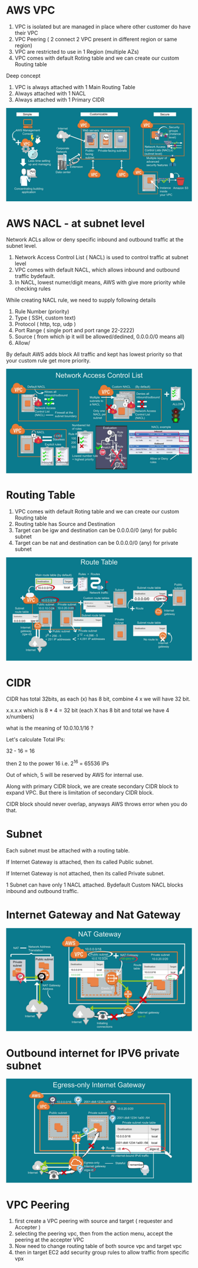 # AWS VPC

1. VPC is isolated but are managed in place where other customer do have their VPC
2. VPC Peering ( 2 connect 2 VPC present in different region or same region)
3. VPC are restricted to use in 1 Region (multiple AZs)
4. VPC comes with default Roting table and we can create our custom Routing table

Deep concept
1. VPC is always attached with 1 Main Routing Table
2. Always attached with 1 NACL
2. Always attached with 1 Primary CIDR


![VPC](images/vpc.JPG)

# AWS NACL - at subnet level

Network ACLs allow or deny specific inbound and outbound traffic at the subnet level.

1. Network Access Control List ( NACL) is used to control traffic at subnet level
2. VPC comes with default NACL, which allows inbound and outbound traffic bydefault.
3. In NACL, lowest numer/digit means, AWS with give more priority while checking rules

While creating NACL rule, we need to supply following details

1. Rule Number (priority)
2. Type ( SSH, custom text)
3. Protocol ( http, tcp, udp )
4. Port Range ( single port and port range 22-2222)
5. Source ( from which ip it will be allowed/dedined, 0.0.0.0/0 means all)
6. Allow/

By default AWS adds block All traffic and kept has lowest priority so that your custom rule get more priority.

![VPC](images/nacl.JPG)

# Routing Table
1. VPC comes with default Roting table and we can create our custom Routing table
2. Routing table has Source and Destination
3. Target can be igw and destination can be 0.0.0.0/0 (any) for public subnet
4. Target can be nat and destination can be 0.0.0.0/0 (any) for private subnet

![VPC](images/routing_table.JPG)

# CIDR

CIDR has total 32bits, as each (x) has 8 bit, combine 4 x we will have 32 bit.

x.x.x.x which is 8 * 4 = 32 bit  (each X has 8 bit and total we have 4 x/numbers)

what is the meaning of 10.0.10.1/16 ?

Let's calculate Total IPs:

32 - 16 = 16

then 2 to the power 16 i.e. 2<sup>16</sup> = 65536 IPs

Out of which, 5 will be reserved by AWS for internal use.

Along with primary CIDR block, we are create secondary CIDR block to expand VPC.
But there is limitation of secondary CIDR block.

CIDR block should never overlap, anyways AWS throws error when you do that.

# Subnet

Each subnet must be attached with a routing table.

If Internet Gateway is attached, then its called Public subnet.

If Internet Gateway is not attached, then its called Private subnet.

1 Subnet can have only 1 NACL attached. Bydefault Custom NACL blocks inbound and outbound traffic.



# Internet Gateway and Nat Gateway

![VPC](images/NAT_IG.JPG)


# Outbound internet for IPV6 private subnet

![VPC](images/egress.JPG)


# VPC Peering

1. first create a VPC peering with source and target ( requester and Accepter )
2. selecting the peering vpc, then from the action menu, accept the peering at the accepter VPC
3. Now need to change routing table of both source vpc and target vpc
4. then in target EC2 add security group rules to allow traffic from specific vpx



